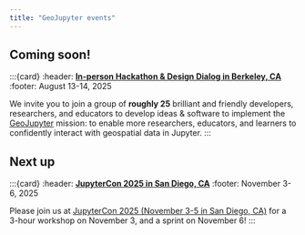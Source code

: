 ```yaml
---
title: "GeoJupyter events"
---
```


## Coming soon!

:::{card}
:header: [**In-person Hackathon & Design Dialog in Berkeley, CA**](hackathons/202508-berkeley.md)
:footer: August 13-14, 2025

We invite you to join a group of **roughly 25** brilliant and friendly developers,
researchers, and educators to develop ideas & software to implement the
[GeoJupyter](https://geojupyter.org) mission: to enable more researchers, educators, and
learners to confidently interact with geospatial data in Jupyter.
:::


## Next up

:::{card}
:header: [**JupyterCon 2025 in San Diego, CA**](conferences/jupytercon-2025.md)
:footer: November 3-6, 2025

Please join us at
[JupyterCon 2025 (November 3-5 in San Diego, CA)](https://blog.jupyter.org/jupytercon-2025-c654a31a584e)
for a 3-hour workshop on November 3, and a sprint on November 6!
:::
